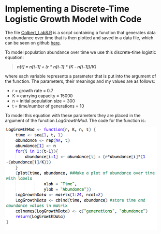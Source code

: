 # Implementing a Discrete-Time Logistic Growth Model with Code



The file [Colbert_Lab8.R](https://github.com/brusselsproutshawty/CompBioLabsAndHomework/blob/master/Labs/Lab08/Colbert_Lab8.R) is a script containing a function that generates data on abundance over time that is then plotted and saved in a data file, which can be seen on github [here](https://github.com/brusselsproutshawty/CompBioLabsAndHomework/blob/master/Labs/Lab08/LogGrowthResults.csv).



To model population abundance over time we use this discrete-time logistic equation:

>  ****_n[t] = n[t-1] + (r * n[t-1] * (K - n[t-1])/K)_****



where each variable represents a parameter that is put into the argument of the function. The parameters, their meanings and my values are as follows:

* r = growth rate = 0.7
* K = carrying capacity = 15000
* n = initial population size = 300
* t = time/number of generations = 10

To model this equation with these parameters they are placed in the argument of the function _LogGrowthMod_. The code for the function is: 

![Code for logarithmix growth function in r](LogGrowthFuncCode.png)

